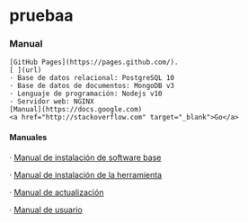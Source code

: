 # pruebaa

### Manual
```
[GitHub Pages](https://pages.github.com/).
[ ](url)
· Base de datos relacional: PostgreSQL 10
· Base de datos de documentos: MongoDB v3
· Lenguaje de programación: Nodejs v10
· Servidor web: NGINX
[Manual](https://docs.google.com)
<a href="http://stackoverflow.com" target="_blank">Go</a>
```

#### Manuales

· <a href="https://docs.google.com/document/d/16c5AHDYAWVCbxIYrgZDapEpNH4N9zQHlqEfXyP9-ook/edit" target="_blank">Manual de instalación de software base</a>

· <a href="https://docs.google.com/document/d/1tJZ6qG66vXloVqO1lYcCQhGvBUxHCMJ0UzG8nPkEpSI/edit" target="_blank">Manual de instalación de la herramienta</a>

· <a href="https://docs.google.com/document/d/1DJ32PwCgN_eu_q18T5GwfuBsnnBqVl8Wj4k_Vciy6q0/edit" target="_blank">Manual de actualización</a>

· <a href="https://docs.google.com/document/d/1TXmjplltC89PtyITlhi0nvG-lPxIk3ak50fHlWiHmEY/edit" target="_blank">Manual de usuario</a>
